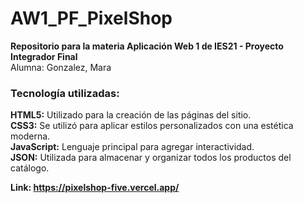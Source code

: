 # AW1_PF_PixelShop
**Repositorio para la materia Aplicación Web 1 de IES21 - Proyecto Integrador Final**   
Alumna: Gonzalez, Mara   
   
   
### Tecnología utilizadas:   
**HTML5:** Utilizado para la creación de las páginas del sitio.   
**CSS3:** Se utilizó para aplicar estilos personalizados con una estética moderna.   
**JavaScript:** Lenguaje principal para agregar interactividad.   
**JSON:** Utilizada para almacenar y organizar todos los productos del catálogo.   

   
**Link: https://pixelshop-five.vercel.app/**
